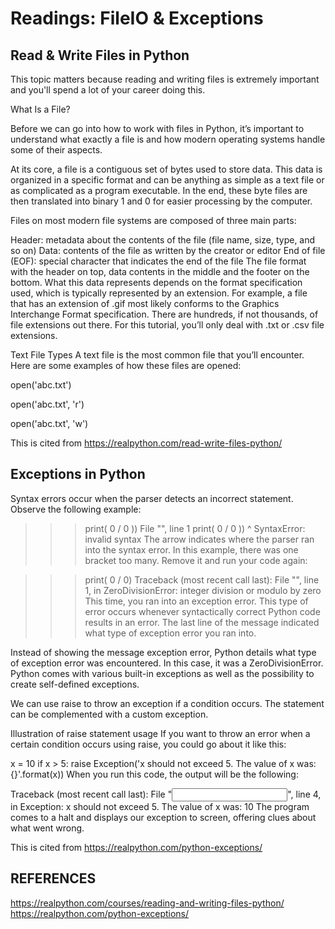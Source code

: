 # Readings: FileIO & Exceptions

## Read & Write Files in Python

This topic matters because reading and writing files is extremely important and you'll spend a lot of your career doing this.

What Is a File?

Before we can go into how to work with files in Python, it’s important to understand what exactly a file is and how modern operating systems handle some of their aspects.

At its core, a file is a contiguous set of bytes used to store data. This data is organized in a specific format and can be anything as simple as a text file or as complicated as a program executable. In the end, these byte files are then translated into binary 1 and 0 for easier processing by the computer.

Files on most modern file systems are composed of three main parts:

Header: metadata about the contents of the file (file name, size, type, and so on)
Data: contents of the file as written by the creator or editor
End of file (EOF): special character that indicates the end of the file
The file format with the header on top, data contents in the middle and the footer on the bottom.
What this data represents depends on the format specification used, which is typically represented by an extension. For example, a file that has an extension of .gif most likely conforms to the Graphics Interchange Format specification. There are hundreds, if not thousands, of file extensions out there. For this tutorial, you’ll only deal with .txt or .csv file extensions.

Text File Types
A text file is the most common file that you’ll encounter. Here are some examples of how these files are opened:

open('abc.txt')

open('abc.txt', 'r')

open('abc.txt', 'w')

This is cited from <https://realpython.com/read-write-files-python/>

## Exceptions in Python

Syntax errors occur when the parser detects an incorrect statement. Observe the following example:

>>> print( 0 / 0 ))
  File "<stdin>", line 1
    print( 0 / 0 ))
                  ^
SyntaxError: invalid syntax
The arrow indicates where the parser ran into the syntax error. In this example, there was one bracket too many. Remove it and run your code again:

>>> print( 0 / 0)
Traceback (most recent call last):
  File "<stdin>", line 1, in <module>
ZeroDivisionError: integer division or modulo by zero
This time, you ran into an exception error. This type of error occurs whenever syntactically correct Python code results in an error. The last line of the message indicated what type of exception error you ran into.

Instead of showing the message exception error, Python details what type of exception error was encountered. In this case, it was a ZeroDivisionError. Python comes with various built-in exceptions as well as the possibility to create self-defined exceptions.

We can use raise to throw an exception if a condition occurs. The statement can be complemented with a custom exception.

Illustration of  raise statement usage
If you want to throw an error when a certain condition occurs using raise, you could go about it like this:

x = 10
if x > 5:
    raise Exception('x should not exceed 5. The value of x was: {}'.format(x))
When you run this code, the output will be the following:

Traceback (most recent call last):
  File "<input>", line 4, in <module>
Exception: x should not exceed 5. The value of x was: 10
The program comes to a halt and displays our exception to screen, offering clues about what went wrong.

This is cited from <https://realpython.com/python-exceptions/>

## REFERENCES

<https://realpython.com/courses/reading-and-writing-files-python/>
<https://realpython.com/python-exceptions/>
